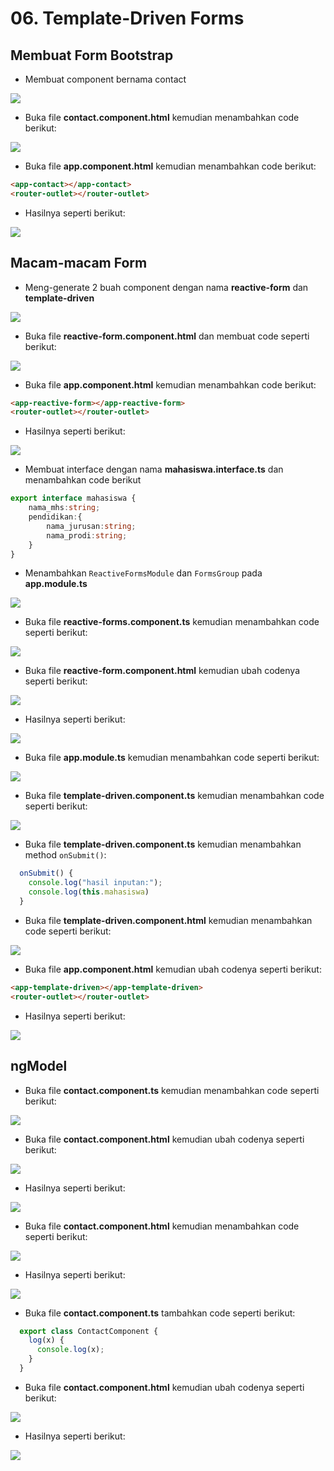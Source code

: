 # 06. Template-Driven Forms

Membuat Form Bootstrap
---

* Membuat component bernama contact

![](img/06/1.bmp)

* Buka file **contact.component.html** kemudian menambahkan code berikut:

![](img/06/2.bmp)

* Buka file **app.component.html** kemudian menambahkan code berikut:

```html
<app-contact></app-contact>
<router-outlet></router-outlet>
```

* Hasilnya seperti berikut:

![](img/06/3.bmp)

Macam-macam Form
---

* Meng-generate 2 buah component dengan nama **reactive-form** dan **template-driven**

![](img/06/4.bmp)

* Buka file **reactive-form.component.html** dan membuat code seperti berikut:

![](img/06/5.bmp)

* Buka file **app.component.html** kemudian menambahkan code berikut:

```html
<app-reactive-form></app-reactive-form>
<router-outlet></router-outlet>
```

* Hasilnya seperti berikut:

![](img/06/6.bmp)

* Membuat interface dengan nama **mahasiswa.interface.ts** dan menambahkan code berikut

```typescript
export interface mahasiswa {
    nama_mhs:string;
    pendidikan:{
        nama_jurusan:string;
        nama_prodi:string;
    }
}
```

* Menambahkan ` ReactiveFormsModule ` dan ` FormsGroup ` pada **app.module.ts**

![](img/06/7.bmp)

* Buka file **reactive-forms.component.ts** kemudian menambahkan code seperti berikut:

![](img/06/8.bmp)

* Buka file **reactive-form.component.html** kemudian ubah codenya seperti berikut:

![](img/06/9.bmp)


* Hasilnya seperti berikut:

![](img/06/10.bmp)

* Buka file **app.module.ts** kemudian menambahkan code seperti berikut:

![](img/06/11.bmp)

* Buka file **template-driven.component.ts** kemudian menambahkan code seperti berikut:

![](img/06/12.bmp)

* Buka file **template-driven.component.ts** kemudian menambahkan method ` onSubmit() `:

```typescript
  onSubmit() {
    console.log("hasil inputan:");
    console.log(this.mahasiswa)
  }
```

* Buka file **template-driven.component.html** kemudian menambahkan code seperti berikut:

![](img/06/13.bmp)

* Buka file **app.component.html** kemudian ubah codenya seperti berikut:

```html
<app-template-driven></app-template-driven>
<router-outlet></router-outlet>
```

* Hasilnya seperti berikut:

![](img/06/14.bmp)

ngModel
---

* Buka file **contact.component.ts** kemudian menambahkan code seperti berikut:

![](img/06/15.bmp)

* Buka file **contact.component.html** kemudian ubah codenya seperti berikut:

![](img/06/16.bmp)

* Hasilnya seperti berikut:

![](img/06/17.bmp)

* Buka file **contact.component.html** kemudian menambahkan code seperti berikut:

![](img/06/18.bmp)

* Hasilnya seperti berikut:

![](img/06/19.bmp)

* Buka file **contact.component.ts** tambahkan code seperti berikut:

```typescript
  export class ContactComponent {
    log(x) {
      console.log(x);
    }
  }
```

* Buka file **contact.component.html** kemudian ubah codenya seperti berikut:

![](img/06/20.bmp)

* Hasilnya seperti berikut:

![](img/06/21.bmp)


